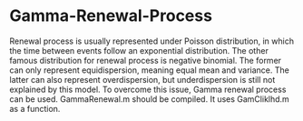 # Gamma-Renewal-Process
Renewal process is usually represented under Poisson distribution, in which the time between events follow an exponential distribution. The other famous distribution for renewal process is negative binomial. The former can only represent equidispersion, meaning equal mean and variance. The latter can also represent overdispersion, but underdispersion is still not explained by this model. To overcome this issue, Gamma renewal process can be used.
GammaRenewal.m should be compiled. It uses GamCliklhd.m as a function.

